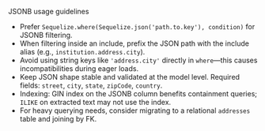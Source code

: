 JSONB usage guidelines

- Prefer `Sequelize.where(Sequelize.json('path.to.key'), condition)` for JSONB filtering.
- When filtering inside an include, prefix the JSON path with the include alias (e.g., `institution.address.city`).
- Avoid using string keys like `'address.city'` directly in `where`—this causes incompatibilities during eager loads.
- Keep JSON shape stable and validated at the model level. Required fields: `street`, `city`, `state`, `zipCode`, `country`.
- Indexing: GIN index on the JSONB column benefits containment queries; `ILIKE` on extracted text may not use the index.
- For heavy querying needs, consider migrating to a relational `addresses` table and joining by FK.
